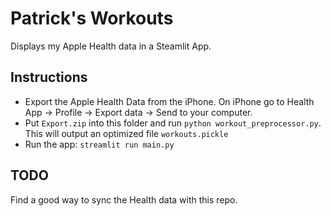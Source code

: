 # Patrick's Workouts

Displays my Apple Health data in a Steamlit App.

## Instructions

- Export the Apple Health Data from the iPhone. On iPhone go to Health App -> Profile -> Export data -> Send to your computer.
- Put `Export.zip` into this folder and run `python workout_preprocessor.py`. This will output an optimized file `workouts.pickle`
- Run the app: `streamlit run main.py`

## TODO

Find a good way to sync the Health data with this repo.